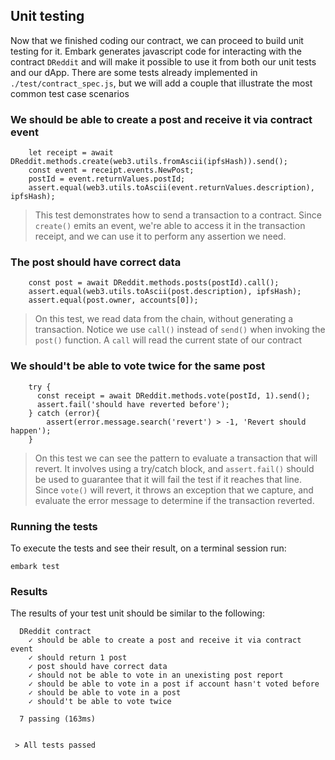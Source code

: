 ## Unit testing
Now that we finished coding our contract, we can proceed to build unit testing for it. Embark generates javascript code for interacting with the contract `DReddit` and will make it possible to use it from both our unit tests and our dApp. There are some tests already implemented in `./test/contract_spec.js`, but we will add a couple that illustrate the most common test case scenarios

### We should be able to create a post and receive it via contract event
```
    let receipt = await DReddit.methods.create(web3.utils.fromAscii(ipfsHash)).send();
    const event = receipt.events.NewPost;
    postId = event.returnValues.postId;
    assert.equal(web3.utils.toAscii(event.returnValues.description), ipfsHash);
```
> This test demonstrates how to send a transaction to a contract. Since `create()` emits an event, we're able to access it in the transaction receipt, and we can use it to perform any assertion we need.


### The post should have correct data
```
    const post = await DReddit.methods.posts(postId).call();
    assert.equal(web3.utils.toAscii(post.description), ipfsHash);
    assert.equal(post.owner, accounts[0]);
```
> On this test, we read data from the chain, without generating a transaction. Notice we use `call()` instead of `send()` when invoking the `post()` function. A `call` will read the current state of our contract

### We should't be able to vote twice for the same post
```
    try {
      const receipt = await DReddit.methods.vote(postId, 1).send();
      assert.fail('should have reverted before');
    } catch (error){
        assert(error.message.search('revert') > -1, 'Revert should happen');
    }
```
> On this test we can see the pattern to evaluate a transaction that will revert. It involves using a try/catch block, and `assert.fail()` should be used to guarantee that it will fail the test if it reaches that line. Since `vote()` will revert, it throws an exception that we capture, and evaluate the error message to determine if the transaction reverted.

### Running the tests
To execute the tests and see their result, on a terminal session run:
```
embark test
```
### Results
The results of your test unit should be similar to the following:
```
  DReddit contract
    ✓ should be able to create a post and receive it via contract event
    ✓ should return 1 post
    ✓ post should have correct data
    ✓ should not be able to vote in an unexisting post report
    ✓ should be able to vote in a post if account hasn't voted before
    ✓ should be able to vote in a post
    ✓ should't be able to vote twice

  7 passing (163ms)


 > All tests passed
```
